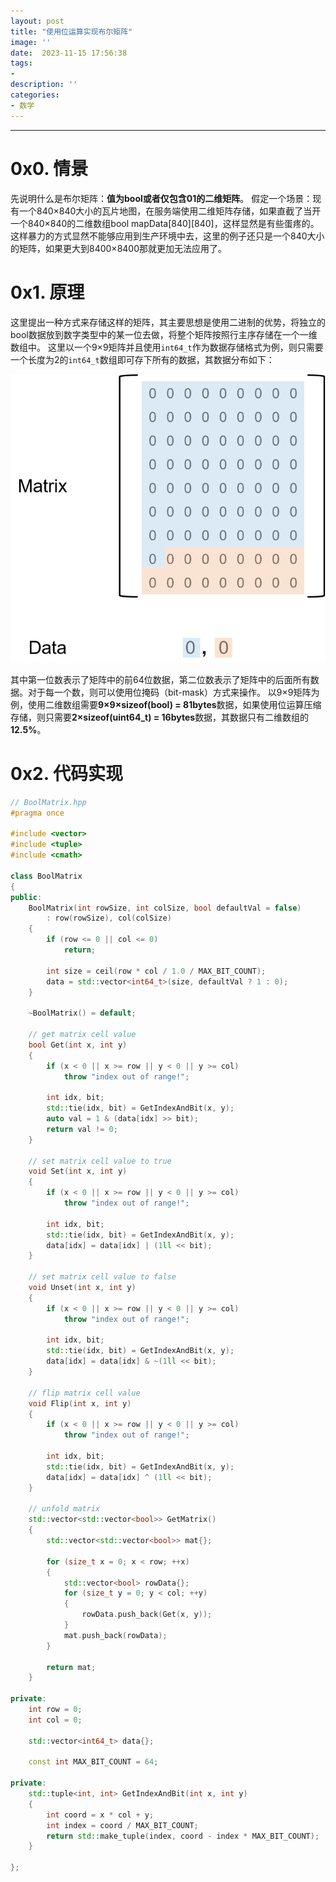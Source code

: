 ```yaml
---
layout: post
title: "使用位运算实现布尔矩阵"
image: ''
date:  2023-11-15 17:56:38
tags:
- 
description: ''
categories:
- 数学
---
```


---
# 0x0. 情景
先说明什么是布尔矩阵：**值为bool或者仅包含01的二维矩阵**。
假定一个场景：现有一个840×840大小的瓦片地图，在服务端使用二维矩阵存储，如果直截了当开一个840×840的二维数组bool mapData\[840]\[840]，这样显然是有些蛋疼的。
这样暴力的方式显然不能够应用到生产环境中去，这里的例子还只是一个840大小的矩阵，如果更大到8400×8400那就更加无法应用了。

# 0x1. 原理
这里提出一种方式来存储这样的矩阵，其主要思想是使用二进制的优势，将独立的bool数据放到数字类型中的某一位去做，将整个矩阵按照行主序存储在一个一维数组中。
这里以一个9×9矩阵并且使用`int64_t`作为数据存储格式为例，则只需要一个长度为2的`int64_t`数组即可存下所有的数据，其数据分布如下：


![01mat](../assets/img/01Mat/01mat.png)

其中第一位数表示了矩阵中的前64位数据，第二位数表示了矩阵中的后面所有数据。对于每一个数，则可以使用位掩码（bit-mask）方式来操作。
以9×9矩阵为例，使用二维数组需要**9×9×sizeof(bool) = 81bytes**数据，如果使用位运算压缩存储，则只需要**2×sizeof(uint64_t) = 16bytes**数据，其数据只有二维数组的**12.5%**。

# 0x2. 代码实现
```cpp
// BoolMatrix.hpp
#pragma once

#include <vector>
#include <tuple>
#include <cmath>

class BoolMatrix
{
public:
    BoolMatrix(int rowSize, int colSize, bool defaultVal = false)
        : row(rowSize), col(colSize)
    {
        if (row <= 0 || col <= 0)
            return;

        int size = ceil(row * col / 1.0 / MAX_BIT_COUNT);
        data = std::vector<int64_t>(size, defaultVal ? 1 : 0);
    }

    ~BoolMatrix() = default;

    // get matrix cell value
    bool Get(int x, int y)
    {
        if (x < 0 || x >= row || y < 0 || y >= col)        
            throw "index out of range!";
        
        int idx, bit;
        std::tie(idx, bit) = GetIndexAndBit(x, y);
        auto val = 1 & (data[idx] >> bit);
        return val != 0;
    }

    // set matrix cell value to true
    void Set(int x, int y)
    {
        if (x < 0 || x >= row || y < 0 || y >= col)
            throw "index out of range!";

        int idx, bit;
        std::tie(idx, bit) = GetIndexAndBit(x, y);
        data[idx] = data[idx] | (1ll << bit);
    }

    // set matrix cell value to false
    void Unset(int x, int y)
    {
        if (x < 0 || x >= row || y < 0 || y >= col)
            throw "index out of range!";
        
        int idx, bit;
        std::tie(idx, bit) = GetIndexAndBit(x, y);
        data[idx] = data[idx] & ~(1ll << bit);
    }

    // flip matrix cell value
    void Flip(int x, int y)
    {
        if (x < 0 || x >= row || y < 0 || y >= col)
            throw "index out of range!";

        int idx, bit;
        std::tie(idx, bit) = GetIndexAndBit(x, y);
        data[idx] = data[idx] ^ (1ll << bit);
    }

    // unfold matrix
    std::vector<std::vector<bool>> GetMatrix()
    {
        std::vector<std::vector<bool>> mat{};
        
        for (size_t x = 0; x < row; ++x)
        {
            std::vector<bool> rowData{};
            for (size_t y = 0; y < col; ++y)
            {
                rowData.push_back(Get(x, y));
            }
            mat.push_back(rowData);
        }

        return mat;
    }

private:
    int row = 0;
    int col = 0;

    std::vector<int64_t> data{};

    const int MAX_BIT_COUNT = 64;

private:
    std::tuple<int, int> GetIndexAndBit(int x, int y)
    {
        int coord = x * col + y;
        int index = coord / MAX_BIT_COUNT;
        return std::make_tuple(index, coord - index * MAX_BIT_COUNT);
    }

};
```
